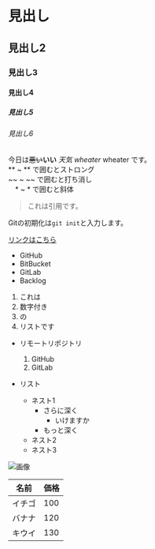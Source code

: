 # 見出し
## 見出し2
### 見出し3
#### 見出し4
##### 見出し5
###### 見出し6

今日は~~悪い~~**いい** *天気* *wheater* wheater です。<br>
** ~ ** で囲むとストロング<br>
~~ ~ ~~ で囲むと打ち消し<br>
　* ~ * で囲むと斜体<br>

> これは引用です。

Gitの初期化は`git init`と入力します。

[リンクはこちら](https://www.google.com)

- GitHub
- BitBucket
- GitLab
- Backlog

1. これは
2. 数字付き
3. の
4. リストです

- リモートリポジトリ
  1. GitHub
  2. GitLab
  
- リスト
  - ネスト1
    - さらに深く
      - いけますか
    - もっと深く
  - ネスト2
  - ネスト3
  
  
![画像](https://upload.wikimedia.org/wikipedia/commons/thumb/3/32/Googleplex_HQ_%28cropped%29.jpg/250px-Googleplex_HQ_%28cropped%29.jpg)


名前 | 価格
--- | ---
イチゴ | 100
バナナ | 120
キウイ | 130
